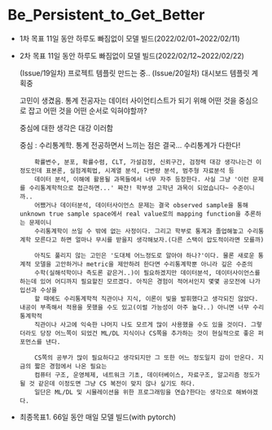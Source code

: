 # Be_Persistent_to_Get_Better

* 1차 목표 11일 동안 하루도 빠짐없이 모델 빌드(2022/02/01~2022/02/11)
* 2차 목표 11일 동안 하루도 빠짐없이 모델 빌드(2022/02/12~2022/02/22)

  (Issue/19일차) 프로젝트 템플릿 만드는 중.. 
  (Issue/20일차) 대시보드 템플릿 계획중
  
  고민이 생겼음. 통계 전공자는 데이터 사이언티스트가 되기 위해 어떤 것을 중심으로 잡고 어떤 것을 어떤 순서로 익혀야할까?
  
    중심에 대한 생각은 대강 이러함
    
    중심 : 수리통계학. 통계 전공하면서 느끼는 점은 결국... 수리통계가 다한다!
    
          확률변수, 분포, 확률수렴, CLT, 가설검정, 신뢰구간, 검정력 대강 생각나는건 이정도인데 표본론, 실험계획법, 시계열 분석, 다변량 분석, 범주형 자료분석 등
          데이터 분석, 이해에 활용될 과목들에서 너무 자주 등장한다. 사실 그냥 '이런 문제를 수리통계학적으로 접근하면...' 짜잔! 학부생 고학년 과목이 되었습니다~ 수준이니까..
          어쨌거나 데이터분석, 데이터사이언스 문제는 결국 observed sample을 통해 unknown true sample space에서 real value로의 mapping function을 추론하는 문제이니
          수리통계학이 쓰일 수 밖에 없는 사정이다. 그리고 학부로 통계과 졸업해놓고 수리통계학 모른다고 하면 얼마나 무시를 받을지 생각해보자.(다른 스택이 압도적이라면 모를까)
          
          아직도 풀리지 않는 고민은 '도대체 어느정도로 알아야 하나?'이다. 물론 새로운 통계적 모델을 고안하거나 metric을 제안하려 한다면 수리통계학뿐 아니라 깊은 수준의
          수학(실해석학이나 측도론 같은거..)이 필요하겠지만 데이터분석, 데이터사이언스를 하는데 있어 어디까지 필요할진 모르겠다. 아직은 경험이 적어서인지 몇몇 공모전에 나가 입선과 수상을
          할 때에도 수리통계학적 직관이나 지식, 이론이 빛을 발휘했다고 생각되진 않았다. 내공이 부족해서 적용을 못했을 수도 있고(이럴 가능성이 아주 높다..) 아니면 너무 수리통계학적
          직관이나 사고에 익숙한 나머지 나도 모르게 많이 사용했을 수도 있을 것이다. 그렇더라도 당장 어느쪽이 되었건 ML/DL 지식이나 CS쪽을 추가하는 것이 현실적으로 좋은 퍼포먼스를 낸다.
          
          CS쪽의 공부가 많이 필요하다고 생각되지만 그 또한 어느 정도일지 감이 안온다. 지금의 짧은 경험에서 나온 필요는
          컴퓨터 구조, 운영체제, 네트워크 기초, 데이터베이스, 자료구조, 알고리즘 정도가 될 것 같은데 이정도면 그냥 CS 복전이 맞지 않나 싶기도 하다.
          일단은 ML/DL 및 시뮬레이션을 위한 프로그래밍을 연습?한다는 생각으로 해봐야겠다.
    

* 최종목표1. 66일 동안 매일 모델 빌드(with pytorch)
